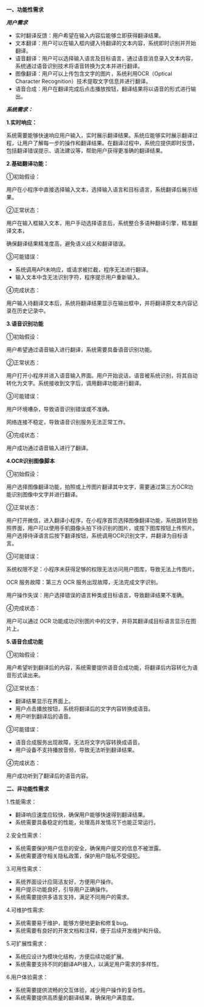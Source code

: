 **一、功能性需求**

***用户需求***

- 实时翻译反馈：用户希望在输入内容后能够立即获得翻译结果。
- 文本翻译：用户可以在输入框内键入待翻译的文本内容，系统即时识别并开始翻译。
- 语音翻译：用户可以选择输入语言及目标语言，通过语音消息录入文本内容，系统通过语音识别技术将语音转换为文本并进行翻译。
- 图像翻译：用户可以上传包含文字的图片，系统利用OCR（Optical Character Recognition）技术提取文字信息并进行翻译。
- 语音合成：用户在翻译完成后点击播放按钮，翻译结果将以语音的形式进行输出。


***系统需求：***

**1.实时响应：**

系统需要能够快速响应用户输入，实时展示翻译结果。系统应能够实时展示翻译过程，让用户了解每一步的操作和翻译结果。在翻译过程中，系统应提供即时反馈，包括翻译错误提示、语法建议等，帮助用户获得更准确的翻译结果。

**2.基础翻译功能：**

①初始假设：

用户在小程序中直接选择输入文本，选择输入语言和目标语言，系统翻译后展示结果。

②正常状态：

用户在输入框输入文本，用户手动选择语言后，系统整合多语种翻译引擎，精准翻译文本，

确保翻译结果精准度高，避免语义歧义和翻译错误。

③可能错误：

- 系统调用API未响应，或请求被拦截，程序无法进行翻译。
- 输入文本中含无法识别字符，程序提示用户重新输入。

④完成状态：

用户输入待翻译文本后，系统将翻译结果显示在输出框中，并将翻译原文本内容记录在历史记录中。

**3.语音识别功能**

①初始假设：

用户希望通过语音输入进行翻译，系统需要具备语音识别功能。

②正常状态：

用户打开小程序并进入语音输入界面。用户开始说话，语音被系统识别，将其自动转化为文字。系统接收到文字后，调用翻译功能进行翻译。

③可能错误：

用户环境嘈杂，导致语音识别错误或不准确。

网络连接不稳定，导致语音识别服务无法正常工作。

④完成状态：

用户成功通过语音输入进行了翻译。

**4.OCR识别图像脚本**

①初始假设：

用户选择图像翻译功能，拍照或上传图片翻译其中文字，需要通过第三方OCR功能识别图像中文字并进行翻译。

②正常状态：

用户打开微信，进入翻译小程序，在小程序首页选择图像翻译功能，系统跳转至拍照界面，用户可以使用手机摄像头拍下待识别的图片，或按下图库按钮上传照片。用户选择待译语言后按下翻译按钮，系统调用OCR识别文字，并翻译为目标语言。

③可能错误：

系统权限不足：小程序未获得足够的权限无法访问用户图库，导致无法上传图片。

OCR 服务故障：第三方 OCR 服务出现故障，无法完成文字识别。

用户操作失误：用户选择错误的语言种类或目标语言，导致翻译结果不准确。

④完成状态：

用户可以通过 OCR 功能成功识别图片中的文字，并将其翻译成目标语言显示在图片上。

**5.语音合成功能**

①初始假设：

用户希望听到翻译后的内容，系统需要提供语音合成功能，将翻译后内容转化为语音形式读出来。

②正常状态：

- 翻译结果显示在界面上。
- 用户点击播放按钮，系统将翻译后的文字内容转换成语音。
- 用户听到翻译后的语音。

③可能错误：

- 语音合成服务出现故障，无法将文字内容转换成语音。
- 用户设备不支持播放音频，导致无法听到翻译结果。

④完成状态：

用户成功听到了翻译后的语音内容。
    
    
    
**二、非功能性需求**

1.性能需求：

- 翻译响应速度应较快，确保用户能够快速得到翻译结果。
- 系统需要具备稳定的性能，处理高并发情况下也能正常运行。

2.安全性需求：

- 系统需要保护用户信息的安全，确保用户提交的信息不被泄露。
- 系统需要遵守相关隐私政策，保护用户隐私不受侵犯。

3.可用性需求：

- 系统界面设计应简洁友好，方便用户操作。
- 用户提示功能良好，引导用户正确操作。
- 系统需要提供多语言支持，满足不同用户的需求。

4.可维护性需求:

- 系统需要易于维护，能够方便地更新和修复bug。
- 系统需要有良好的开发文档和注释，便于后续开发维护和升级。

5.可扩展性需求：

- 系统应设计为模块化结构，方便后续功能扩展。
- 系统需要支持不同的翻译API接入，以满足用户需求的多样性。

6.用户体验需求：

- 系统需要提供流畅的交互体验，减少用户操作的复杂性。
- 系统需要提供高质量的翻译结果，确保用户满意度。
